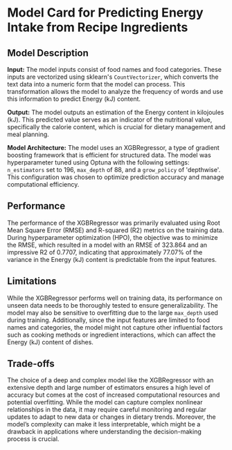 # Model Card for Predicting Energy Intake from Recipe Ingredients

## Model Description

**Input:** The model inputs consist of food names and food categories. These inputs are vectorized using sklearn's `CountVectorizer`, which converts the text data into a numeric form that the model can process. This transformation allows the model to analyze the frequency of words and use this information to predict Energy (kJ) content.

**Output:** The model outputs an estimation of the Energy content in kilojoules (kJ). This predicted value serves as an indicator of the nutritional value, specifically the calorie content, which is crucial for dietary management and meal planning.

**Model Architecture:** The model uses an XGBRegressor, a type of gradient boosting framework that is efficient for structured data. The model was hyperparameter tuned using Optuna with the following settings: `n_estimators` set to 196, `max_depth` of 88, and a `grow_policy` of 'depthwise'. This configuration was chosen to optimize prediction accuracy and manage computational efficiency.

## Performance

The performance of the XGBRegressor was primarily evaluated using Root Mean Square Error (RMSE) and R-squared (R2) metrics on the training data. During hyperparameter optimization (HPO), the objective was to minimize the RMSE, which resulted in a model with an RMSE of 323.864 and an impressive R2 of 0.7707, indicating that approximately 77.07% of the variance in the Energy (kJ) content is predictable from the input features.

## Limitations

While the XGBRegressor performs well on training data, its performance on unseen data needs to be thoroughly tested to ensure generalizability. The model may also be sensitive to overfitting due to the large `max_depth` used during training. Additionally, since the input features are limited to food names and categories, the model might not capture other influential factors such as cooking methods or ingredient interactions, which can affect the Energy (kJ) content of dishes.

## Trade-offs

The choice of a deep and complex model like the XGBRegressor with an extensive depth and large number of estimators ensures a high level of accuracy but comes at the cost of increased computational resources and potential overfitting. While the model can capture complex nonlinear relationships in the data, it may require careful monitoring and regular updates to adapt to new data or changes in dietary trends. Moreover, the model’s complexity can make it less interpretable, which might be a drawback in applications where understanding the decision-making process is crucial. 
